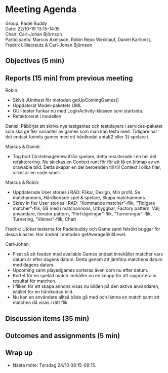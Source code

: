 # Meeting Agenda
Group: Padel Buddy  
Date: 22/10-19 13:15-14:15  
Chair: Carl-Johan Björnson  
Participants: Marcus Axelsson, Robin Repo Wecklauf, Daniel Karlkvist, Fredrik Lilliecreutz & Carl-Johan Björnson

## Objectives (5 min)


## Reports (15 min) from previous meeting

Robin: 
- Skivit JUnittest för metoden getUpComingGames()
- Uppdaterat Model-paketets UML
- GUI-tester funkar nu med LoginActivity-klassen som startsida.
- Refaktorerat i modellen

Daniel: Påbörjat att skriva nya testgames och testplayers i services-paketet som ska ge fler varianter av games som man kan testa med. Tidigare har det endast funnits games med ett hårdkodat antal(2 eller 3) spelare i.

Marcus & Daniel:
- Tog bort CircleImageView ifrån spelare, detta resulterade i en hel del refaktorering. Nu skickas en Context runt för för att få en bitmap av en drawable bild. Detta skapar en del beroenden till till Context i olika filer, vilket är en code smell.

Marcus & Robin:
- Uppdaterade User stories i RAD: Flikar, Design, Min profil, Se matchannons, Hårdkodade spel & spelare, Skapa matchannons.
- Skrev in fler User stories i RAD: “Kommande matcher”-flik, “Tidigare matcher”-flik, Gå med i matchannons, Utbyggbar, Factory pattern, Välj användare, Iterator pattern, “Förfrågningar”-flik, “Turneringar”-flik, Turnering, “Vänner”-flik, Chatt


Fredrik: Utökat testerna för Padelbuddy och Game samt felsökt buggar för dessa klasser. Har ändrat i metoden getAverageSkillLevel. 

Carl-Johan: 
- Fixat så att feeden med available Games endast innehåller matcher vars datum är efter dagens datum. Detta genom att jämföra matchens datum med dagens datum. 
- Upcoming samt playedgames sorteras även dom nu efter datum.
- Kortet för en spelad match innhåller nu en knapp för att rapportera in resultat för matchen. 
- I fliken för att skapa annons visas nu bilden på den aktiva användaren, istället för en hårdkodad bild. 
- Nu kan en användare alltså både gå med och lämna en match samt att matchen då visas i rätt flik. 
 
## Discussion items (35 min)

## Outcomes and assignments (5 min)


## Wrap up
- Nästa möte: Torsdag 24/10 08:15-09:15.
